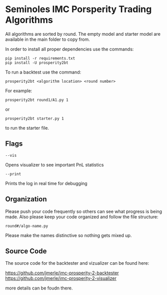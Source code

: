 # Seminoles IMC Porsperity Trading Algorithms

All algorithms are sorted by round. The empty model and starter model are available in the main folder to copy from.

In order to install all proper dependencies use the commands:

    pip install -r requirements.txt
    pip install -U prosperity2bt

To run a backtest use the command:

    prosperity2bt <algorithm location> <round number>

For example:

    prosperity2bt round1/A1.py 1

or

    prosperity2bt starter.py 1

to run the starter file.

## Flags

    --vis

Opens visualizer to see important PnL statistics

    --print

Prints the log in real time for debugging

## Organization

Please push your code frequently so others can see what progress is being made. Also please keep your code organized and follow the file structure:

    round#/algo-name.py

Please make the names distinctive so nothing gets mixed up.

## Source Code

The source code for the backtester and vizualizer can be found here:

https://github.com/jmerle/imc-prosperity-2-backtester
https://github.com/jmerle/imc-prosperity-2-visualizer

more details can be foudn there.




